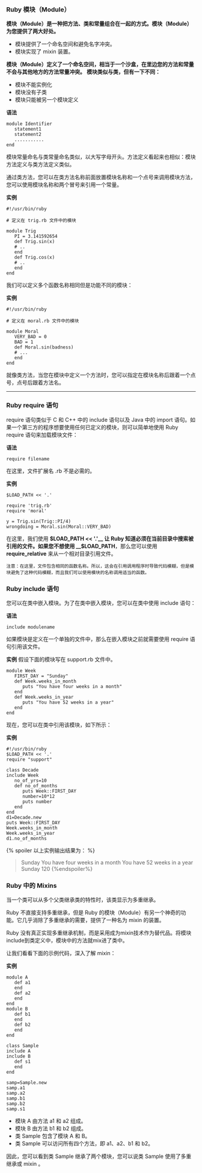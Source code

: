 


### Ruby 模块（Module）
__模块（Module）是一种把方法、类和常量组合在一起的方式。模块（Module）为您提供了两大好处。__

+ 模块提供了一个命名空间和避免名字冲突。
+ 模块实现了 mixin 装置。

__模块（Module）定义了一个命名空间，相当于一个沙盒，在里边您的方法和常量不会与其他地方的方法常量冲突。__
__模块类似与类，但有一下不同：__

+ 模块不能实例化
+ 模块没有子类
+ 模块只能被另一个模块定义

__语法__
```
module Identifier
   statement1
   statement2
   ...........
end
```

模块常量命名与类常量命名类似，以大写字母开头。方法定义看起来也相似：模块方法定义与类方法定义类似。

通过类方法，您可以在类方法名称前面放置模块名称和一个点号来调用模块方法，您可以使用模块名称和两个冒号来引用一个常量。

__实例__
```
#!/usr/bin/ruby
 
# 定义在 trig.rb 文件中的模块
 
module Trig
   PI = 3.141592654
   def Trig.sin(x)
   # ..
   end
   def Trig.cos(x)
   # ..
   end
end

```
我们可以定义多个函数名称相同但是功能不同的模块：

__实例__
```
#!/usr/bin/ruby
 
# 定义在 moral.rb 文件中的模块
 
module Moral
   VERY_BAD = 0
   BAD = 1
   def Moral.sin(badness)
   # ...
   end
end
```
就像类方法，当您在模块中定义一个方法时，您可以指定在模块名称后跟着一个点号，点号后跟着方法名。
* * *
### Ruby require 语句
require 语句类似于 C 和 C++ 中的 include 语句以及 Java 中的 import 语句。如果一个第三方的程序想要使用任何已定义的模块，则可以简单地使用 Ruby require 语句来加载模块文件：

__语法__

```require filename```

在这里，文件扩展名 .rb 不是必需的。

__实例__
```
$LOAD_PATH << '.'
 
require 'trig.rb'
require 'moral'
 
y = Trig.sin(Trig::PI/4)
wrongdoing = Moral.sin(Moral::VERY_BAD)
```
在这里，我们使用 __$LOAD_PATH << '.'__ 让 Ruby 知道必须在当前目录中搜索被引用的文件。如果您不想使用 __$LOAD_PATH__，那么您可以使用 __require_relative__ 来从一个相对目录引用文件。

`注意：在这里，文件包含相同的函数名称。所以，这会在引用调用程序时导致代码模糊，但是模块避免了这种代码模糊，而且我们可以使用模块的名称调用适当的函数。`

### Ruby include 语句
您可以在类中嵌入模块。为了在类中嵌入模块，您可以在类中使用 include 语句：

__语法__
```
include modulename
```
如果模块是定义在一个单独的文件中，那么在嵌入模块之前就需要使用 require 语句引用该文件。

__实例__
假设下面的模块写在 support.rb 文件中。
```
module Week
   FIRST_DAY = "Sunday"
   def Week.weeks_in_month
      puts "You have four weeks in a month"
   end
   def Week.weeks_in_year
      puts "You have 52 weeks in a year"
   end
end
```
现在，您可以在类中引用该模块，如下所示：

__实例__
```
#!/usr/bin/ruby
$LOAD_PATH << '.'
require "support"
 
class Decade
include Week
   no_of_yrs=10
   def no_of_months
      puts Week::FIRST_DAY
      number=10*12
      puts number
   end
end
d1=Decade.new
puts Week::FIRST_DAY
Week.weeks_in_month
Week.weeks_in_year
d1.no_of_months
```
{% spoiler 以上实例输出结果为： %}
>Sunday
You have four weeks in a month
You have 52 weeks in a year
Sunday
120
{%endspoiler%}
### Ruby 中的 Mixins

当一个类可以从多个父类继承类的特性时，该类显示为多重继承。

Ruby 不直接支持多重继承，但是 Ruby 的模块（Module）有另一个神奇的功能。它几乎消除了多重继承的需要，提供了一种名为 mixin 的装置。

Ruby 没有真正实现多重继承机制，而是采用成为mixin技术作为替代品。将模块include到类定义中，模块中的方法就mix进了类中。

让我们看看下面的示例代码，深入了解 mixin：

__实例__

```
module A
   def a1
   end
   def a2
   end
end
module B
   def b1
   end
   def b2
   end
end
 
class Sample
include A
include B
   def s1
   end
end
 
samp=Sample.new
samp.a1
samp.a2
samp.b1
samp.b2
samp.s1
```

+ 模块 A 由方法 a1 和 a2 组成。
+ 模块 B 由方法 b1 和 b2 组成。
+ 类 Sample 包含了模块 A 和 B。
+ 类 Sample 可以访问所有四个方法，即 a1、a2、b1 和 b2。

因此，您可以看到类 Sample 继承了两个模块，您可以说类 Sample 使用了多重继承或 mixin 。

